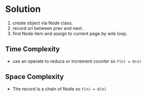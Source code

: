 # Solution

1. create object via Node class.
2. record url between prev and next.
3. find Node item and assign to current page by wile loop.

## Time Complexity
* use an operate to reduce or increment counter so `f(n) = O(n)`

## Space Complexity
* The record is a chain of Node so `f(n) = O(n)`
